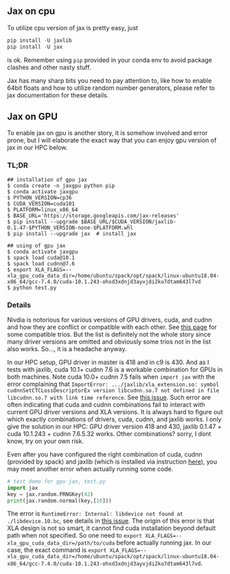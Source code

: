 ## Jax on cpu

To utilize cpu version of jax is pretty easy, just 

```python
pip install -U jaxlib
pip install -U jax
```

is ok. Remember using ``pip`` provided in your conda env to avoid package clashes and other nasty stuff.

Jax has many sharp bits you need to pay attention to, like how to enable 64bit floats and how to utilize random number generators, please refer to jax documentation for these details.

## Jax on GPU

To enable jax on gpu is another story, it is somehow involved and error prone, but I will elaborate the exact way that you can enjoy gpu version of jax in our HPC below.

### TL;DR

```python3
## installation of gpu jax
$ conda create -n jaxgpu python pip
$ conda activate jaxgpu
$ PYTHON_VERSION=cp36
$ CUDA_VERSION=cuda101
$ PLATFORM=linux_x86_64
$ BASE_URL='https://storage.googleapis.com/jax-releases'
$ pip install --upgrade $BASE_URL/$CUDA_VERSION/jaxlib-0.1.47-$PYTHON_VERSION-none-$PLATFORM.whl
$ pip install --upgrade jax  # install jax

## using of gpu jax
$ conda activate jaxgpu
$ spack load cuda@10.1
$ spack load cudnn@7.6
$ export XLA_FLAGS=--xla_gpu_cuda_data_dir=/home/ubuntu/spack/opt/spack/linux-ubuntu18.04-x86_64/gcc-7.4.0/cuda-10.1.243-ohxd3xdnjd3ayvjdi2ku7dtam643l7vd
$ python test.py
```

### Details

Nivdia is notorious for various versions of GPU drivers, cuda, and cudnn and how they are conflict or compatible with each other. See [this page](https://docs.nvidia.com/deeplearning/sdk/cudnn-support-matrix/index.html) for some compatible trios. But the list is definitely not the whole story since many driver versions are omitted and obviously some trios not in the list also works. So…, it is a headache anyway.

In our HPC setup, GPU driver in master is 418 and in c9 is 430. And as I tests with jaxlib, cuda 10.1+ cudnn 7.6 is a workable combination for GPUs in both machines. Note cuda 10.0+ cudnn 7.5 fails when ``import jax`` with the error complaining that ``ImportError: .../jaxlib/xla_extension.so: symbol cudnnSetCTCLossDescriptorEx version libcudnn.so.7 not defined in file libcudnn.so.7 with link time reference``. See [this issue](https://github.com/google/jax/issues/2494). Such error are often indicating that cuda and cudnn combinations fail to interact with current GPU driver versions and XLA versions. It is always hard to figure out which exactly combinations of drivers, cuda, cudnn, and jaxlib works. I only give the solution in our HPC:  GPU driver version 418 and 430, jaxlib 0.1.47 + cuda 10.1.243 + cudnn 7.6.5.32 works. Other combinations? sorry, I dont know, try on your own risk.

Even after you have configured the right combination of cuda, cudnn (provided by spack) and jaxlib (which is installed via instruction [here](https://github.com/google/jax#installation)), you may meet another error when actually running some code.

```python
# test demo for gpu jax, test.py
import jax
key = jax.random.PRNGKey(42)
print(jax.random.normal(key,[10]))
```

The error is ``RuntimeError: Internal: libdevice not found at ./libdevice.10.bc``, see details in [this issue](https://github.com/google/jax/issues/989). The origin of this error is that XLA design is not so smart, it cannot find cuda installation beyond default path when not specified. So one need to ``export XLA_FLAGS=--xla_gpu_cuda_data_dir=/path/to/cuda`` before actually running jax. In our case, the exact command is ``export XLA_FLAGS=--xla_gpu_cuda_data_dir=/home/ubuntu/spack/opt/spack/linux-ubuntu18.04-x86_64/gcc-7.4.0/cuda-10.1.243-ohxd3xdnjd3ayvjdi2ku7dtam643l7vd``.